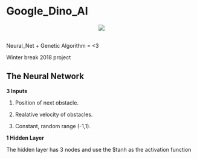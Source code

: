 # Google_Dino_AI
<div align="center">
  <img src="https://github.com/lgonz041/Google_Dino_AI/blob/master/icon.png"><br><br>
</div>

Neural_Net + Genetic Algorithm = &lt;3 

Winter break 2018 project 

## The Neural Network 
**3 Inputs** 

1. Position of next obstacle. 

2. Realative velocity of obstacles.

3. Constant, random range (-1,1).

**1 Hidden Layer**

The hidden layer has 3 nodes and use the $tanh as the activation function 
